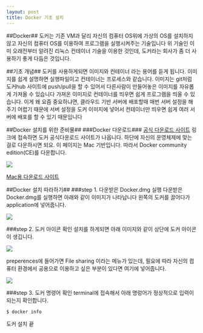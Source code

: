 ```yaml
---
layout: post
title: Docker 기초 설치
---
```


##Docker##
도커는 기존 VM과 달리 자신의 컴퓨터 OS위에 가상의 OS를 설치하지 않고 자신의 컴퓨터 OS를 이용하여 프로그램을 실행시켜주는 기술입니다
위 기술인 이미 오래전부터 알려진 리눅스 컨테이너 기술을 이용한 것인데, 도커라는 회사가 좀 더 사용하기 좋게 다듬은 것입니다.

##기초 개념##
도커를 사용하게되면 이미지와 컨테이너 라는 용어를 듣게 됩니다. 
이미지를 쉽게 설명하면 실행파일이고 컨테이너는 프로세스와 같습니다.
이미지는 git처럼 도커hub 사이트에 push/pull을 할 수 있어서 다른사람이 만들어놓은 이미지를 자유롭게 가져올 수 있습니다
가져온 이미지로 컨테이너를 띄우면 쉽게 프로그램을 띄울 수 있습니다.
이게 왜 요즘 중요하냐면, 클라우드 기반 서버에 배포할때 매번 서버 설정을 해주기 어렵기 때문에 
서버 설정을 도커 이미지에 넣어서 컨테이너만 띄우면 쉽게 여러 서버에 배포를 할 수 있기 때문입니다
 



##Docker 설치를 위한 준비물##
###Docker 다운로드###
[공식 다운로드 사이트](https://www.docker.com/get-docker)
링크에 접속하면 도커 공식다운로드 사이트가 나옵니다.
하단에 자신의 운영체제에 맞는 걸로 다운하시면 되요.
이 페이지는 Mac 기반입니다. 따라서 Docker community edition(CE)를 다운합니다.


![]({{site.baseurl}}/images/2018-01-04/10.30.21.png)

[Mac용 다운로드 사이트](https://store.docker.com/editions/community/docker-ce-desktop-mac)

##Docker 설치 따라하기##
###step 1. 다운받은 Docker.dmg 실행
다운받은 Docker.dmg를 실행하면 아래와 같이 이미지가 나타납니다
왼쪽의 도커를 끌어다가 application에 넣어줍니다.

![]({{site.baseurl}}/images/2018-01-04/10.38.21.png )

###step 2. 도커 아이콘 확인
설치를 하게되면 아래 이미지와 같이 상단에 도커 아이콘이 생깁니다.

![]({{site.baseurl}}/images/2018-01-04/11.37.53.png )

preperences에 들어가면 File sharing 이라는 메뉴가 있는데,
필요에 따라 자신의 컴퓨터 환경에서 공용으로 이용하고 싶은 부분이 있다면 여기에 넣어줍니다.

![]({{site.baseurl}}/images/2018-01-04/11.40.39.png )

###step 3. 도커 명령어 확인
terminal에 접속해서 아래 명렁어가 정상적으로 입력이 되는지 확인합니다.
```
$ docker info
```

도커 설치 끝
